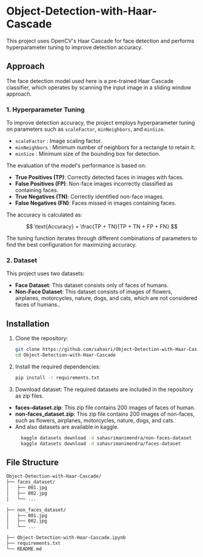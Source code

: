 # Object-Detection-with-Haar-Cascade
This project uses OpenCV's Haar Cascade for face detection and performs hyperparameter tuning to improve detection accuracy. 
## Approach

The face detection model used here is a pre-trained Haar Cascade classifier, which operates by scanning the input image in a sliding window approach.

### 1. Hyperparameter Tuning
To improve detection accuracy, the project employs hyperparameter tuning on parameters such as `scaleFactor`, `minNeighbors`, and `minSize`.
  - `scaleFactor` : Image scaling factor.
  - `minNeighbors` : Minimum number of neighbors for a rectangle to retain it.
  - `minSize` : Minimum size of the bounding box for detection.
    
The evaluation of the model's performance is based on:

- **True Positives (TP)**: Correctly detected faces in images with faces.
- **False Positives (FP)**: Non-face images incorrectly classified as containing faces.
- **True Negatives (TN)**: Correctly identified non-face images.
- **False Negatives (FN)**: Faces missed in images containing faces.

The accuracy is calculated as:

   $$ \text{Accuracy} = \frac{TP + TN}{TP + TN + FP + FN} $$

The tuning function iterates through different combinations of parameters to find the best configuration for maximizing accuracy.

### 2. Dataset

This project uses two datasets:
- **Face Dataset**: This dataset consists only of faces of humans.
- **Non-Face Dataset**: This dataset consists of images of flowers, airplanes, motorcycles, nature, dogs, and cats, which are not considered faces of humans..

## Installation

1. Clone the repository:
   ```bash
   git clone https://github.com/sahasri/Object-Detection-with-Haar-Cascade.git
   cd Object-Detection-with-Haar-Cascade
2. Install the required dependencies:
   ```bash
   pip install -r requirements.txt
3. Download dataset: The required datasets are included in the repository as zip files. 
- **faces-dataset.zip**: This zip file contains 200 images of faces of human.
- **non-faces_dataset.zip**: This zip file contains 200 images of non-faces, such as flowers, airplanes, motorcycles, nature, dogs, and cats.
- And also datasets are available in kaggle.
  ```bash
    kaggle datasets download -d sahasrimanimendra/non-faces-dataset
    kaggle datasets download -d sahasrimanimendra/faces-dataset

 ## File Structure
```bash
Object-Detection-with-Haar-Cascade/                     
├── faces_dataset/                          
│   ├── 001.jpg
│   ├── 002.jpg
│   └── ...

├── non_faces_dataset/                      
│   ├── 001.jpg
│   ├── 002.jpg
│   └── ...

├── Object-Detection-with-Haar-Cascade.ipynb  
├── requirements.txt                                                     
└── README.md                   
